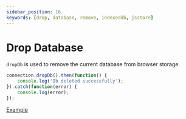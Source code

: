 ```yaml
---
sidebar_position: 16
keywords: [drop, database, remove, indexeddb, jsstore]
---
```


# Drop Database

`dropDb` is used to remove the current database from browser storage.

```javascript
connection.dropDb().then(function() {
    console.log('Db deleted successfully');
}).catch(function(error) {
    console.log(error);
});
```

<p class="text--center">
    <a class="button button--info" target="_blank" href="https://ujjwalguptaofficial.github.io/idbstudio/?db=Demo&query=dropDb()%3B">Example</a>
</p>
